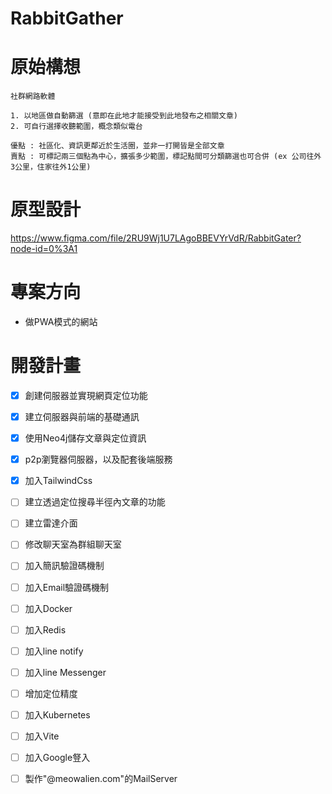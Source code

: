 # RabbitGather

# 原始構想

```
社群網路軟體

1. 以地區做自動篩選 (意即在此地才能接受到此地發布之相關文章)
2. 可自行選擇收聽範圍，概念類似電台

優點 : 社區化、資訊更鄰近於生活圈，並非一打開皆是全部文章
賣點 : 可標記兩三個點為中心，擴張多少範圍，標記點間可分類篩選也可合併 (ex 公司往外3公里，住家往外1公里)
```

# 原型設計
https://www.figma.com/file/2RU9Wj1U7LAgoBBEVYrVdR/RabbitGater?node-id=0%3A1


# 專案方向
* 做PWA模式的網站

# 開發計畫
* [x] 創建伺服器並實現網頁定位功能
* [x] 建立伺服器與前端的基礎通訊
* [x] 使用Neo4j儲存文章與定位資訊
* [x] p2p瀏覽器伺服器，以及配套後端服務
* [x] 加入TailwindCss
* [ ] 建立透過定位搜尋半徑內文章的功能
* [ ] 建立雷達介面 
* [ ] 修改聊天室為群組聊天室
* [ ] 加入簡訊驗證碼機制
* [ ] 加入Email驗證碼機制
* [ ] 加入Docker
* [ ] 加入Redis
* [ ] 加入line notify
* [ ] 加入line Messenger

* [ ] 增加定位精度
* [ ] 加入Kubernetes
* [ ] 加入Vite
* [ ] 加入Google豋入
* [ ] 製作"@meowalien.com"的MailServer














